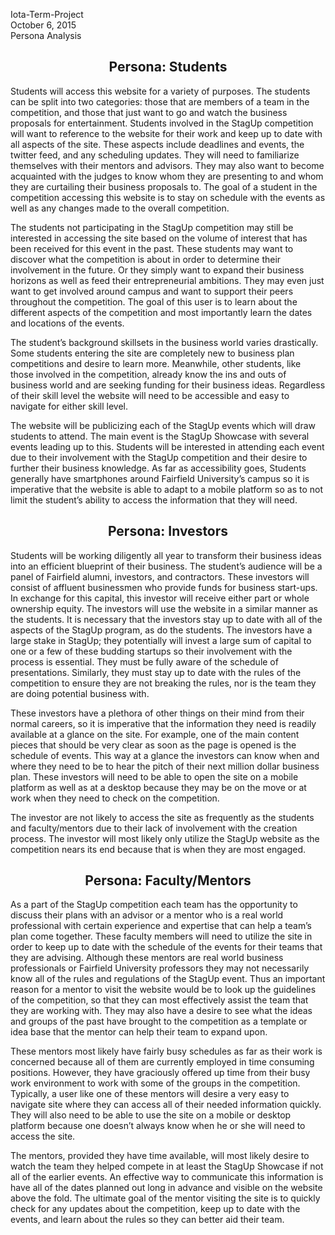 Iota-Term-Project<br>
October 6, 2015<br>
Persona Analysis<br>

<h2> <center> Persona: Students</center></h2>


<p>Students will access this website for a variety of purposes. The students can be split into two categories: those that are members of a team in the competition, and those that just want to go and watch the business proposals for entertainment. Students involved in the StagUp competition will want to reference to the website for their work and keep up to date with all aspects of the site.  These aspects include deadlines and events, the twitter feed, and any scheduling updates.  They will need to familiarize themselves with their mentors and advisors.  They may also want to become acquainted with the judges to know whom they are presenting to and whom they are curtailing their business proposals to.  The goal of a student in the competition accessing this website is to stay on schedule with the events as well as any changes made to the overall competition.</p>
<p>The students not participating in the StagUp competition may still be interested in accessing the site based on the volume of interest that has been received for this event in the past. These students may want to discover what the competition is about in order to determine their involvement in the future. Or they simply want to expand their business horizons as well as feed their entrepreneurial ambitions. They may even just want to get involved around campus and want to support their peers throughout the competition. The goal of this user is to learn about the different aspects of the competition and most importantly learn the dates and locations of the events.</p>
<p>The student’s background skillsets in the business world varies drastically. Some students entering the site are completely new to business plan competitions and desire to learn more. Meanwhile, other students, like those involved in the competition, already know the ins and outs of business world and are seeking funding for their business ideas. Regardless of their skill level the website will need to be accessible and easy to navigate for either skill level.</p>
<p>The website will be publicizing each of the StagUp events which will draw students to attend.  The main event is the StagUp Showcase with several events leading up to this.  Students will be interested in attending each event due to their involvement with the StagUp competition and their desire to further their business knowledge. As far as accessibility goes, Students generally have smartphones around Fairfield University’s campus so it is imperative that the website is able to adapt to a mobile platform so as to not limit the student’s ability to access the information that they will need.</p>








<h2> <center> Persona: Investors </center></h2>

<p>Students will be working diligently all year to transform their business ideas into an efficient blueprint of their business.  The student’s audience will be a panel of Fairfield alumni, investors, and contractors. These investors will consist of affluent businessmen who provide funds for business start-ups.  In exchange for this capital,  this investor will receive either part or whole ownership equity.  The investors will use the website in a similar manner as the students.  It is necessary that the investors stay up to date with all of the aspects of the StagUp program, as do the students. The investors have a large stake in StagUp; they potentially will invest a large sum of capital to one or a few of these budding startups so their involvement with the process is essential.  They must be fully aware of the schedule of presentations.  Similarly, they must stay up to date with the rules of the competition to ensure they are not breaking the rules, nor is the team they are doing potential business with.  </p>
<p>These investors have a plethora of other things on their mind from their normal careers, so it is imperative that the information they need is readily available at a glance on the site. For example, one of the main content pieces that should be very clear as soon as the page is opened is the schedule of events. This way at a glance the investors can know when and where they need to be to hear the pitch of their next million dollar business plan. These investors will need to be able to open the site on a mobile platform as well as at a desktop because they may be on the move or at work when they need to check on the competition.</p>
<p>The investor are not likely to access the site as frequently as the students and faculty/mentors due to their lack of involvement with the creation process.  The investor will most likely only utilize the StagUp website as the competition nears its end because that is when they are most engaged. </p>




































<h2><center>Persona: Faculty/Mentors</center></h2>


<p>As a part of the StagUp competition each team has the opportunity to discuss their plans with an advisor or a mentor who is a real world professional with certain experience and expertise that can help a team’s plan come together. These faculty members will need to utilize the site in order to keep up to date with the schedule of the events for their teams that they are advising. Although these mentors are real world business professionals or Fairfield University professors they may not necessarily know all of the rules and regulations of the StagUp event. Thus an important reason for a mentor to visit the website would be to look up the guidelines of the competition, so that they can most effectively assist the team that they are working with. They may also have a desire to see what the ideas and groups of the past have brought to the competition as a template or idea base that the mentor can help their team to expand upon.</p>
<p>These mentors most likely have fairly busy schedules as far as their work is concerned because all of them are currently employed in time consuming positions. However, they have graciously offered up time from their busy work environment to work with some of the groups in the competition. Typically, a user like one of these mentors will desire a very easy to navigate site where they can access all of their needed information quickly. They will also need to be able to use the site on a mobile or desktop platform because one doesn’t always know when he or she will need to access the site.</p>
<p>The mentors, provided they have time available, will most likely desire to watch the team they helped compete in at least the StagUp Showcase if not all of the earlier events. An effective way to communicate this information is have all of the dates planned out long in advance and visible on the website above the fold. The ultimate goal of the mentor visiting the site is to quickly check for any updates about the competition, keep up to date with the events, and learn about the rules so they can better aid their team.</p>

